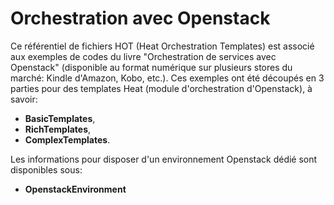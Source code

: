 # Orchestration avec Openstack
Ce référentiel de fichiers HOT (Heat Orchestration Templates) est associé aux exemples de codes du livre "Orchestration de services avec Openstack" (disponible au format numérique sur plusieurs stores du marché: Kindle d'Amazon, Kobo, etc.). Ces exemples ont été découpés en 3 parties pour des templates Heat (module d'orchestration d'Openstack), à savoir:

 - **BasicTemplates**,
 - **RichTemplates**,
 - **ComplexTemplates**.

Les informations pour disposer d'un environnement Openstack dédié sont disponibles sous:

 - **OpenstackEnvironment**

<!--stackedit_data:
eyJoaXN0b3J5IjpbMTE5MjA0MTQ5OSwtOTc3NjczMTU4XX0=
-->
